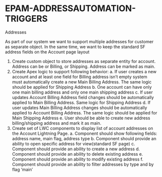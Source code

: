 # EPAM-ADDRESSAUTOMATION-TRIGGERS


Addresses

As part of our system we want to support multiple addresses for customer as separate object. In the same
time, we want to keep the standard SF address fields on the Account page layout
1. Create custom object to store addresses as separate entity for account. Address can be or Billing, or
Shipping. Address can be marked as main.
2. Create Apex logic to support following behavior:
a. If user creates a new account and at least one field for Billing address isn’t empty system
must automatically create a new Main Billing Address. The same logic should be applied for
Shipping Address
b. One account can have only one main billing address and only one main shipping address
c. If user updates Account Billing Address field changes should be automatically applied to
Main Billing Address. Same logic for Shipping Address
d. If user updates Main Billing Address changes should be automatically applied to Account
Billing Address. The same logic should be applied for Main Shipping Address
e. User should be able to create new address billing/shipping address and mark it as main.
3. Create set of LWC components to display list of account addresses on the Account Lightning Page.
a. Component should show following fields: address name, main flag, address type
b. Component should provide an ability to open specific address for view(standard SF page)
c. Component should provide an ability to create a new address
d. Component should provide an ability to delete existing address
e. Component should provide an ability to modify existing address
f. Component should provide an ability to filter addresses by type and by flag ‘main’
